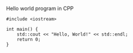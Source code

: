 Hello world program in CPP
```
#include <iostream>

int main() {
    std::cout << "Hello, World!" << std::endl;
    return 0;
}
```
